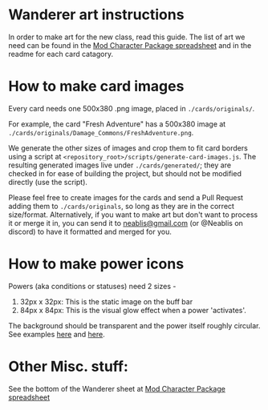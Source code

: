 # Wanderer art instructions

In order to make art for the new class, read this guide. The list of art we need can be found in the [Mod Character Package spreadsheet](https://docs.google.com/spreadsheets/d/1GY0eJsooEp361hWFL2lD-uPVa5-l-7g4f4FtyKs-k7Q/edit#gid=0) and in the readme for each card catagory.

# How to make card images

Every card needs one 500x380 .png image, placed in `./cards/originals/`.

For example, the card "Fresh Adventure" has a 500x380 image at `./cards/originals/Damage_Commons/FreshAdventure.png`.

We generate the other sizes of images and crop them to fit card borders using
a script at `<repository_root>/scripts/generate-card-images.js`. The resulting
generated images live under `./cards/generated/`; they are checked in for ease
of building the project, but should not be modified directly (use the script).

Please feel free to create images for the cards and send a Pull Request adding
them to `./cards/originals`, so long as they are in the correct size/format.
Alternatively, if you want to make art but don't want to process it or merge it
in, you can send it to neablis@gmail.com (or @Neablis on discord) to have it
formatted and merged for you. 

# How to make power icons

Powers (aka conditions or statuses) need 2 sizes - 
1. 32px x 32px: This is the static image on the buff bar
2. 84px x 84px: This is the visual glow effect when a power 'activates'. 

The background should be transparent and the power itself roughly circular. See examples [here](https://github.com/neablis-7/jorbs-spire-mod/blob/master/src/main/resources/stsjorbsmodResources/images/powers/placeholder_power32.png) and [here](https://github.com/neablis-7/jorbs-spire-mod/blob/master/src/main/resources/stsjorbsmodResources/images/powers/placeholder_power84.png). 

# Other Misc. stuff: 

See the bottom of the Wanderer sheet at [Mod Character Package spreadsheet](https://docs.google.com/spreadsheets/d/1GY0eJsooEp361hWFL2lD-uPVa5-l-7g4f4FtyKs-k7Q/edit#gid=0)
